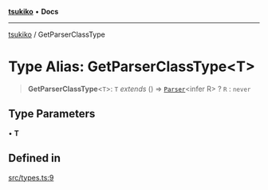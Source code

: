 [**tsukiko**](../README.md) • **Docs**

***

[tsukiko](../README.md) / GetParserClassType

# Type Alias: GetParserClassType\<T\>

> **GetParserClassType**\<`T`\>: `T` *extends* () => [`Parser`](../classes/Parser.md)\<infer R\> ? `R` : `never`

## Type Parameters

• **T**

## Defined in

[src/types.ts:9](https://github.com/BIYUEHU/tsukiko/blob/aa7a414bb89555b3910dd9d229f505891bded4ee/src/types.ts#L9)
